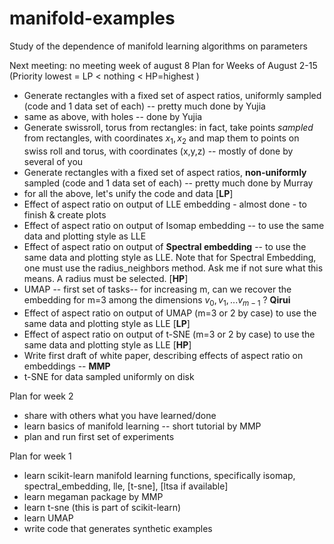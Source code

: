 # manifold-examples
Study of the dependence of  manifold learning algorithms on parameters 

Next meeting: no meeting week of august 8
Plan for Weeks of August 2-15 (Priority lowest = LP < nothing < HP=highest )
* Generate rectangles with a fixed set of aspect ratios, uniformly sampled (code and 1 data set of each) -- pretty much done by Yujia
* same as above, with holes -- done by Yujia
* Generate swissroll, torus from rectangles: in fact, take points *sampled* from rectangles, with coordinates $x_1,x_2$ and map them to points on swiss roll and torus, with coordinates (x,y,z)  -- mostly of done by several of you
* Generate rectangles with a fixed set of aspect ratios, **non-uniformly** sampled (code and 1 data set of each) -- pretty much done by Murray
* for all the above, let's unify the code and  data [**LP**]
* Effect of aspect ratio on output of LLE embedding - almost done - to finish & create plots
* Effect of aspect ratio on output of Isomap embedding -- to use the same data and plotting style as LLE 
* Effect of aspect ratio on output of **Spectral embedding** -- to use the same data and plotting style as LLE. Note that for Spectral Embedding, one must use the radius_neighbors method. Ask me if not sure what this means. A radius must be selected. [**HP**]
* UMAP -- first set of tasks-- for increasing m, can we recover the embedding for m=3 among the dimensions $v_0, v_1, ... v_{m-1}$ ? **Qirui**
* Effect of aspect ratio on output of UMAP (m=3 or 2 by case) to use the same data and plotting style as LLE [**LP**]
* Effect of aspect ratio on output of t-SNE (m=3 or 2 by case) to use the same data and plotting style as LLE [**HP**]
* Write first draft of white paper, describing effects of aspect ratio on embeddings -- **MMP**
* t-SNE for data sampled uniformly on disk 


Plan for week 2
* share with others what you have learned/done
* learn basics of manifold learning -- short tutorial by MMP
* plan and run first set of experiments 

Plan for week 1
* learn scikit-learn manifold learning functions, specifically isomap, spectral_embedding, lle, [t-sne], [ltsa if available]
* learn megaman package by MMP
* learn t-sne (this is part of scikit-learn)
* learn UMAP
* write code that generates synthetic examples

